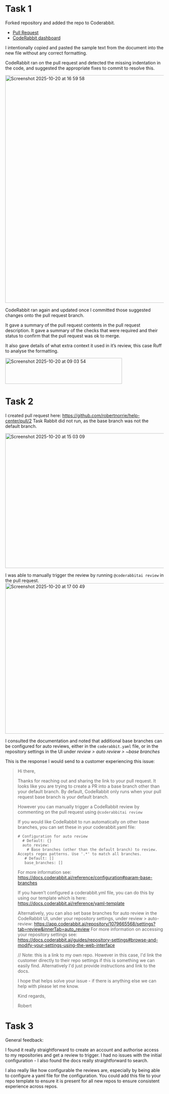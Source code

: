 # Task 1 

Forked repository and added the repo to Coderabbit. 

* [Pull Request](https://github.com/robertnorrie/help-center/pull/1)
* [CodeRabbit dashboard](https://app.coderabbit.ai/dashboard?var-org_id=d92bfaca-34b0-427b-9304-a7330da9199a&var-repo_name=help-center&var-username=All&var-team=All&var-team_users=All) 

I intentionally copied and pasted the sample text from the document into the new file without any correct formatting. 

CodeRabbit ran on the pull request and detected the missing indentation in the code, and suggested the appropriate fixes to commit to resolve this. 

<img width="899" height="723" alt="Screenshot 2025-10-20 at 16 59 58" src="https://github.com/user-attachments/assets/a071bef7-6be5-4b0c-9535-22414fc16aa5" />

CodeRabbit ran again and updated once I committed those suggested changes onto the pull request branch. 

It gave a summary of the pull request contents in the pull request description. 
It gave a summary of the checks that were required and their status to confirm that the pull request was ok to merge. 

It also gave details of what extra context it used in it’s review, this case Ruff to analyse the formatting.

<img width="371" height="82" alt="Screenshot 2025-10-20 at 09 03 54" src="https://github.com/user-attachments/assets/e13154c7-e2b8-4f65-9e2f-6a3f0efa3868" />



# Task 2

I created pull request here: https://github.com/robertnorrie/help-center/pull/2 
Task Rabbit did not run, as the base branch was not the default branch. 

<img width="794" height="428" alt="Screenshot 2025-10-20 at 15 03 09" src="https://github.com/user-attachments/assets/01ea1364-6c7d-4fce-92e5-1cfac5fb0aa5" />

I was able to manually trigger the review by running `@coderabbitai review` in the pull request. 
<img width="1045" height="478" alt="Screenshot 2025-10-20 at 17 00 49" src="https://github.com/user-attachments/assets/3be811d0-ad54-4167-97cf-3697936594e9" />

I consulted the documentation and noted that additional base branches can be configured for auto reviews, either in the `coderabbit.yaml` file, or in the repository settings in the UI under *review > auto review > ~base branches* 

This is the response I would send to a customer experiencing this issue: 


> Hi there, 
>
> Thanks for reaching out and sharing the link to your pull request. 
> It looks like you are trying to create a PR into a base branch other than your default branch. By default, CodeRabbit only runs when your pull request base branch is your default branch. 
> 
> However you can manually trigger a CodeRabbit review by commenting on the pull request using `@coderabbitai review`
> 
> If you would like CodeRabbit to run automatically on other base branches, you can set these in your coderabbit.yaml file: 
>
> ```
> # Configuration for auto review
>   # Default: {}
>   auto_review:
>     # Base branches (other than the default branch) to review. Accepts regex patterns. Use '.*' to match all branches.
>    # Default: []
>    base_branches: []
> ```
> 
> For more information see: https://docs.coderabbit.ai/reference/configuration#param-base-branches 
> 
> If you haven’t configured a coderabbit.yml file, you can do this by using our template which is here: https://docs.coderabbit.ai/reference/yaml-template 
> 
> Alternatively, you can also set base branches for auto review in the CodeRabbit UI, under your repository settings, under review > auto-review: 
> https://app.coderabbit.ai/repository/1079665568/settings?tab=review&innerTab=auto_review
>For more information on accessing your repository settings see: https://docs.coderabbit.ai/guides/repository-settings#browse-and-modify-your-settings-using-the-web-interface 
>
> // Note: this is a link to my own repo. However in this case, I'd link the customer directly to their repo settings if this is something we can easily find. Alternatively I'd just provide instructions and link to the docs. 
> 
> I hope that helps solve your issue - if there is anything else we can help with please let me know. 
> 
> Kind regards, 
> 
> Robert 

# Task 3

General feedback: 

I found it really straightforward to create an account and authorise access to my repositories and get a review to trigger. 
I had no issues with the initial configuration - I also found the docs really straightforward to search. 

I also really like how configurable the reviews are, especially by being able to configure a yaml file for the configuration. You could add this file to your repo template to ensure it is present for all new repos to ensure consistent experience across repos. 

